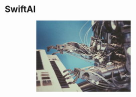 # SwiftAI




<p align="center">
<img src="https://github.com/RamitSharma991/SwiftAI/blob/main/AI.jpg" style="width: 60%; height:80%"/>
</p>





